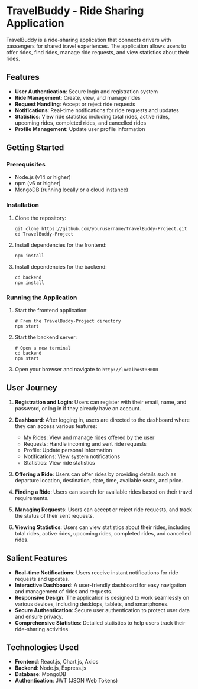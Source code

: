 # TravelBuddy - Ride Sharing Application

TravelBuddy is a ride-sharing application that connects drivers with passengers for shared travel experiences. The application allows users to offer rides, find rides, manage ride requests, and view statistics about their rides.

## Features

- **User Authentication**: Secure login and registration system
- **Ride Management**: Create, view, and manage rides
- **Request Handling**: Accept or reject ride requests
- **Notifications**: Real-time notifications for ride requests and updates
- **Statistics**: View ride statistics including total rides, active rides, upcoming rides, completed rides, and cancelled rides
- **Profile Management**: Update user profile information

## Getting Started

### Prerequisites

- Node.js (v14 or higher)
- npm (v6 or higher)
- MongoDB (running locally or a cloud instance)

### Installation

1. Clone the repository:
   ```
   git clone https://github.com/yourusername/TravelBuddy-Project.git
   cd TravelBuddy-Project
   ```

2. Install dependencies for the frontend:
   ```
   npm install
   ```

3. Install dependencies for the backend:
   ```
   cd backend
   npm install
   ```

### Running the Application

1. Start the frontend application:
   ```
   # From the TravelBuddy-Project directory
   npm start
   ```

2. Start the backend server:
   ```
   # Open a new terminal
   cd backend
   npm start
   ```

3. Open your browser and navigate to `http://localhost:3000`

## User Journey

1. **Registration and Login**: Users can register with their email, name, and password, or log in if they already have an account.

2. **Dashboard**: After logging in, users are directed to the dashboard where they can access various features:
   - My Rides: View and manage rides offered by the user
   - Requests: Handle incoming and sent ride requests
   - Profile: Update personal information
   - Notifications: View system notifications
   - Statistics: View ride statistics

3. **Offering a Ride**: Users can offer rides by providing details such as departure location, destination, date, time, available seats, and price.

4. **Finding a Ride**: Users can search for available rides based on their travel requirements.

5. **Managing Requests**: Users can accept or reject ride requests, and track the status of their sent requests.

6. **Viewing Statistics**: Users can view statistics about their rides, including total rides, active rides, upcoming rides, completed rides, and cancelled rides.

## Salient Features

- **Real-time Notifications**: Users receive instant notifications for ride requests and updates.
- **Interactive Dashboard**: A user-friendly dashboard for easy navigation and management of rides and requests.
- **Responsive Design**: The application is designed to work seamlessly on various devices, including desktops, tablets, and smartphones.
- **Secure Authentication**: Secure user authentication to protect user data and ensure privacy.
- **Comprehensive Statistics**: Detailed statistics to help users track their ride-sharing activities.

## Technologies Used

- **Frontend**: React.js, Chart.js, Axios
- **Backend**: Node.js, Express.js
- **Database**: MongoDB
- **Authentication**: JWT (JSON Web Tokens)

